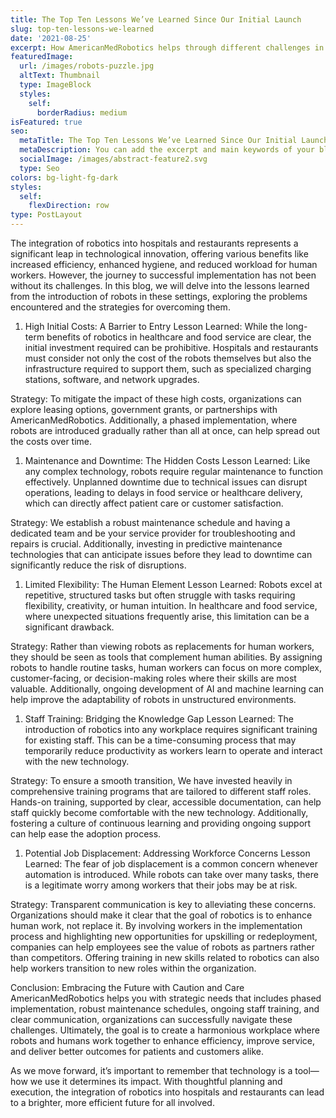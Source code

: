 ```yaml
---
title: The Top Ten Lessons We’ve Learned Since Our Initial Launch
slug: top-ten-lessons-we-learned
date: '2021-08-25'
excerpt: How AmericanMedRobotics helps through different challenges in Robot adoption
featuredImage:
  url: /images/robots-puzzle.jpg
  altText: Thumbnail
  type: ImageBlock
  styles:
    self:
      borderRadius: medium
isFeatured: true
seo:
  metaTitle: The Top Ten Lessons We’ve Learned Since Our Initial Launch
  metaDescription: You can add the excerpt and main keywords of your blog post here.
  socialImage: /images/abstract-feature2.svg
  type: Seo
colors: bg-light-fg-dark
styles:
  self:
    flexDirection: row
type: PostLayout
---
```

The integration of robotics into hospitals and restaurants represents a significant leap in technological innovation, offering various benefits like increased efficiency, enhanced hygiene, and reduced workload for human workers. However, the journey to successful implementation has not been without its challenges. In this blog, we will delve into the lessons learned from the introduction of robots in these settings, exploring the problems encountered and the strategies for overcoming them.

1.  High Initial Costs: A Barrier to Entry
    Lesson Learned: While the long-term benefits of robotics in healthcare and food service are clear, the initial investment required can be prohibitive. Hospitals and restaurants must consider not only the cost of the robots themselves but also the infrastructure required to support them, such as specialized charging stations, software, and network upgrades.

Strategy: To mitigate the impact of these high costs, organizations can explore leasing options, government grants, or partnerships with AmericanMedRobotics. Additionally, a phased implementation, where robots are introduced gradually rather than all at once, can help spread out the costs over time.

1.  Maintenance and Downtime: The Hidden Costs
    Lesson Learned: Like any complex technology, robots require regular maintenance to function effectively. Unplanned downtime due to technical issues can disrupt operations, leading to delays in food service or healthcare delivery, which can directly affect patient care or customer satisfaction.

Strategy: We establish a robust maintenance schedule and having a dedicated team and be your service provider for troubleshooting and repairs is crucial. Additionally, investing in predictive maintenance technologies that can anticipate issues before they lead to downtime can significantly reduce the risk of disruptions.

1.  Limited Flexibility: The Human Element
    Lesson Learned: Robots excel at repetitive, structured tasks but often struggle with tasks requiring flexibility, creativity, or human intuition. In healthcare and food service, where unexpected situations frequently arise, this limitation can be a significant drawback.

Strategy: Rather than viewing robots as replacements for human workers, they should be seen as tools that complement human abilities. By assigning robots to handle routine tasks, human workers can focus on more complex, customer-facing, or decision-making roles where their skills are most valuable. Additionally, ongoing development of AI and machine learning can help improve the adaptability of robots in unstructured environments.

1.  Staff Training: Bridging the Knowledge Gap
    Lesson Learned: The introduction of robotics into any workplace requires significant training for existing staff. This can be a time-consuming process that may temporarily reduce productivity as workers learn to operate and interact with the new technology.

Strategy: To ensure a smooth transition, We have invested heavily in comprehensive training programs that are tailored to different staff roles. Hands-on training, supported by clear, accessible documentation, can help staff quickly become comfortable with the new technology. Additionally, fostering a culture of continuous learning and providing ongoing support can help ease the adoption process.

1.  Potential Job Displacement: Addressing Workforce Concerns
    Lesson Learned: The fear of job displacement is a common concern whenever automation is introduced. While robots can take over many tasks, there is a legitimate worry among workers that their jobs may be at risk.

Strategy: Transparent communication is key to alleviating these concerns. Organizations should make it clear that the goal of robotics is to enhance human work, not replace it. By involving workers in the implementation process and highlighting new opportunities for upskilling or redeployment, companies can help employees see the value of robots as partners rather than competitors. Offering training in new skills related to robotics can also help workers transition to new roles within the organization.

Conclusion: Embracing the Future with Caution and Care
AmericanMedRobotics helps you with strategic needs that includes phased implementation, robust maintenance schedules, ongoing staff training, and clear communication, organizations can successfully navigate these challenges. Ultimately, the goal is to create a harmonious workplace where robots and humans work together to enhance efficiency, improve service, and deliver better outcomes for patients and customers alike.

As we move forward, it’s important to remember that technology is a tool—how we use it determines its impact. With thoughtful planning and execution, the integration of robotics into hospitals and restaurants can lead to a brighter, more efficient future for all involved.

